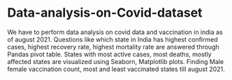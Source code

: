 # Data-analysis-on-Covid-dataset
We have to perform data analysis on covid data and vaccination in india as of august 2021.
Questions like which state in India has highest confirmed cases, highest recovery rate, highest mortality rate are answered through Pandas pivot table.
States with most active cases, most deaths, mostly affected states are visualized using Seaborn, Matplotlib plots.
Finding Male female vaccination count, most and least vaccinated states till august 2021.
